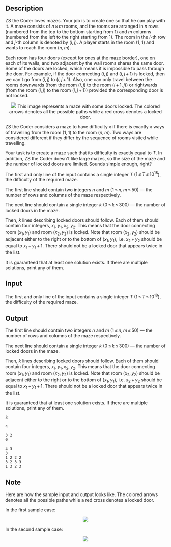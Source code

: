 ## Description

<div><p>ZS the Coder loves mazes. Your job is to create one so that he can play with it. A maze consists of <span class="tex-span"><i>n</i> × <i>m</i></span> rooms, and the rooms are arranged in <span class="tex-span"><i>n</i></span> rows (numbered from the top to the bottom starting from <span class="tex-span">1</span>) and <span class="tex-span"><i>m</i></span> columns (numbered from the left to the right starting from <span class="tex-span">1</span>). The room in the <span class="tex-span"><i>i</i></span>-th row and <span class="tex-span"><i>j</i></span>-th column is denoted by <span class="tex-span">(<i>i</i>, <i>j</i>)</span>. A player starts in the room <span class="tex-span">(1, 1)</span> and wants to reach the room <span class="tex-span">(<i>n</i>, <i>m</i>)</span>.</p><p>Each room has four doors (except for ones at the maze border), one on each of its walls, and two adjacent by the wall rooms shares the same door. Some of the doors are locked, which means it is impossible to pass through the door. For example, if the door connecting <span class="tex-span">(<i>i</i>, <i>j</i>)</span> and <span class="tex-span">(<i>i</i>, <i>j</i> + 1)</span> is locked, then we can't go from <span class="tex-span">(<i>i</i>, <i>j</i>)</span> to <span class="tex-span">(<i>i</i>, <i>j</i> + 1)</span>. Also, one can only travel between the rooms downwards (from the room <span class="tex-span">(<i>i</i>, <i>j</i>)</span> to the room <span class="tex-span">(<i>i</i> + 1, <i>j</i>)</span>) or rightwards (from the room <span class="tex-span">(<i>i</i>, <i>j</i>)</span> to the room <span class="tex-span">(<i>i</i>, <i>j</i> + 1)</span>) provided the corresponding door is not locked.</p><center> <img class="tex-graphics" src="file://AqYaM4dQ.png" style="max-width: 100.0%;max-height: 100.0%;">   <span class="tex-font-size-small">This image represents a maze with some doors locked. The colored arrows denotes all the possible paths while a red cross denotes a locked door.</span> </center><p>ZS the Coder considers a maze to have <span class="tex-font-style-it">difficulty</span> <span class="tex-span"><i>x</i></span> if there is exactly <span class="tex-span"><i>x</i></span> ways of travelling from the room <span class="tex-span">(1, 1)</span> to the room <span class="tex-span">(<i>n</i>, <i>m</i>)</span>. Two ways are considered different if they differ by the sequence of rooms visited while travelling.</p><p>Your task is to create a maze such that its difficulty is exactly equal to <span class="tex-span"><i>T</i></span>. In addition, ZS the Coder doesn't like large mazes, so the size of the maze and the number of locked doors are limited. Sounds simple enough, right?</p></div><div class="input-specification"><p>The first and only line of the input contains a single integer <span class="tex-span"><i>T</i></span> (<span class="tex-span">1 ≤ <i>T</i> ≤ 10<sup class="upper-index">18</sup></span>), the difficulty of the required maze.</p></div><div class="output-specification"><p>The first line should contain two integers <span class="tex-span"><i>n</i></span> and <span class="tex-span"><i>m</i></span> (<span class="tex-span">1 ≤ <i>n</i>, <i>m</i> ≤ 50</span>)&nbsp;— the number of rows and columns of the maze respectively.</p><p>The next line should contain a single integer <span class="tex-span"><i>k</i></span> (<span class="tex-span">0 ≤ <i>k</i> ≤ 300</span>)&nbsp;— the number of locked doors in the maze.</p><p>Then, <span class="tex-span"><i>k</i></span> lines describing locked doors should follow. Each of them should contain four integers, <span class="tex-span"><i>x</i><sub class="lower-index">1</sub>, <i>y</i><sub class="lower-index">1</sub>, <i>x</i><sub class="lower-index">2</sub>, <i>y</i><sub class="lower-index">2</sub></span>. This means that the door connecting room <span class="tex-span">(<i>x</i><sub class="lower-index">1</sub>, <i>y</i><sub class="lower-index">1</sub>)</span> and room <span class="tex-span">(<i>x</i><sub class="lower-index">2</sub>, <i>y</i><sub class="lower-index">2</sub>)</span> is locked. Note that room <span class="tex-span">(<i>x</i><sub class="lower-index">2</sub>, <i>y</i><sub class="lower-index">2</sub>)</span> should be adjacent either to the right or to the bottom of <span class="tex-span">(<i>x</i><sub class="lower-index">1</sub>, <i>y</i><sub class="lower-index">1</sub>)</span>, i.e. <span class="tex-span"><i>x</i><sub class="lower-index">2</sub> + <i>y</i><sub class="lower-index">2</sub></span> should be equal to <span class="tex-span"><i>x</i><sub class="lower-index">1</sub> + <i>y</i><sub class="lower-index">1</sub> + 1</span>. There should not be a locked door that appears twice in the list.</p><p>It is guaranteed that at least one solution exists. If there are multiple solutions, print any of them.</p></div>

## Input

<p>The first and only line of the input contains a single integer <span class="tex-span"><i>T</i></span> (<span class="tex-span">1 ≤ <i>T</i> ≤ 10<sup class="upper-index">18</sup></span>), the difficulty of the required maze.</p>

## Output

<p>The first line should contain two integers <span class="tex-span"><i>n</i></span> and <span class="tex-span"><i>m</i></span> (<span class="tex-span">1 ≤ <i>n</i>, <i>m</i> ≤ 50</span>)&nbsp;— the number of rows and columns of the maze respectively.</p><p>The next line should contain a single integer <span class="tex-span"><i>k</i></span> (<span class="tex-span">0 ≤ <i>k</i> ≤ 300</span>)&nbsp;— the number of locked doors in the maze.</p><p>Then, <span class="tex-span"><i>k</i></span> lines describing locked doors should follow. Each of them should contain four integers, <span class="tex-span"><i>x</i><sub class="lower-index">1</sub>, <i>y</i><sub class="lower-index">1</sub>, <i>x</i><sub class="lower-index">2</sub>, <i>y</i><sub class="lower-index">2</sub></span>. This means that the door connecting room <span class="tex-span">(<i>x</i><sub class="lower-index">1</sub>, <i>y</i><sub class="lower-index">1</sub>)</span> and room <span class="tex-span">(<i>x</i><sub class="lower-index">2</sub>, <i>y</i><sub class="lower-index">2</sub>)</span> is locked. Note that room <span class="tex-span">(<i>x</i><sub class="lower-index">2</sub>, <i>y</i><sub class="lower-index">2</sub>)</span> should be adjacent either to the right or to the bottom of <span class="tex-span">(<i>x</i><sub class="lower-index">1</sub>, <i>y</i><sub class="lower-index">1</sub>)</span>, i.e. <span class="tex-span"><i>x</i><sub class="lower-index">2</sub> + <i>y</i><sub class="lower-index">2</sub></span> should be equal to <span class="tex-span"><i>x</i><sub class="lower-index">1</sub> + <i>y</i><sub class="lower-index">1</sub> + 1</span>. There should not be a locked door that appears twice in the list.</p><p>It is guaranteed that at least one solution exists. If there are multiple solutions, print any of them.</p>





```input1
3

```




```input2
4

```




```output1
3 2
0

```




```output2
4 3
3
1 2 2 2
3 2 3 3
1 3 2 3
```



## Note

<p>Here are how the sample input and output looks like. The colored arrows denotes all the possible paths while a red cross denotes a locked door.</p><p>In the first sample case:</p><center> <img class="tex-graphics" src="file://cQLamIm6.png" style="max-width: 100.0%;max-height: 100.0%;"> </center><p>In the second sample case:</p><center> <img class="tex-graphics" src="file://0pEq0jlK.png" style="max-width: 100.0%;max-height: 100.0%;"> </center>

